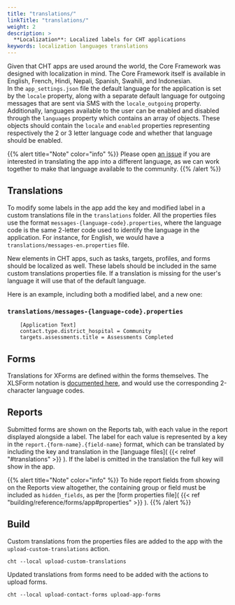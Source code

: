 ```yaml
---
title: "translations/"
linkTitle: "translations/"
weight: 2
description: >
  **Localization**: Localized labels for CHT applications
keywords: localization languages translations
---
```


Given that CHT apps are used around the world, the Core Framework was designed with localization in mind. The Core Framework itself is available in English, French, Hindi, Nepali, Spanish, Swahili, and Indonesian.  
In the `app_settings.json` file the default language for the application is set by the `locale` property, along with a separate default language for outgoing messages that are sent via SMS with the `locale_outgoing` property.  
Additionally, languages available to the user can be enabled and disabled through the `languages` property which contains an array of objects. These objects should contain the `locale` and `enabled` properties representing respectively the 2 or 3 letter language code and whether that language should be enabled.


{{% alert title="Note" color="info" %}}
Please open [an issue](https://github.com/medic/cht-core/issues/new) if you are interested in translating the app into a different language, as we can work together to make that language available to the community.
{{% /alert %}}

## Translations

To modify some labels in the app add the key and modified label in a custom translations file in the `translations` folder. All the properties files use the format `messages-{language-code}.properties`, where the language code is the same 2-letter code used to identify the language in the application. For instance, for English, we would have a `translations/messages-en.properties` file. 

New elements in CHT apps, such as tasks, targets, profiles, and forms should be localized as well. These labels should be included in the same custom translations properties file. If a translation is missing for the user's language it will use that of the default language. 

Here is an example, including both a modified label, and a new one:

### `translations/messages-{language-code}.properties`

```
    [Application Text]
    contact.type.district_hospital = Community
    targets.assessments.title = Assessments Completed
```

## Forms

Translations for XForms are defined within the forms themselves. The XLSForm notation is [documented here](http://xlsform.org/en/#multiple-language-support), and would use the corresponding 2-character language codes.

## Reports

Submitted forms are shown on the Reports tab, with each value in the report displayed alongside a label. The label for each value is represented by a key in the `report.{form-name}.{field-name}` format, which can be translated by including the key and translation in the [language files]( {{< relref "#translations" >}} ). If the label is omitted in the translation the full key will show in the app.

{{% alert title="Note" color="info" %}}
To hide report fields from showing on the Reports view altogether, the containing group or field must be included as `hidden_fields`, as per the [form properties file]( {{< ref "building/reference/forms/app#properties" >}} ).
{{% /alert %}}

## Build

Custom translations from the properties files are added to the app with the `upload-custom-translations` action.

`cht --local upload-custom-translations`
    
Updated translations from forms need to be added with the actions to upload forms.

`cht --local upload-contact-forms upload-app-forms`
